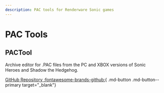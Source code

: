 ```yaml
---
description: PAC tools for Renderware Sonic games
---
```

# PAC Tools

## PACTool
Archive editor for .PAC files from the PC and XBOX versions of Sonic Heroes and Shadow the Hedgehog.

[GitHub Repository :fontawesome-brands-github:](https://github.com/Sewer56/PACTool){ .md-button .md-button--primary target="_blank"}